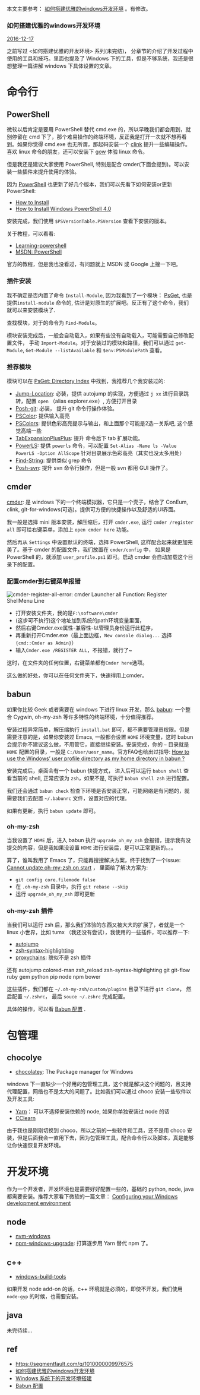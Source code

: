 

本文主要参考： [如何搭建优雅的windows开发环境](http://finalhome.org/%E5%BC%80%E5%8F%91%E5%B7%A5%E5%85%B7/%E5%A6%82%E4%BD%95%E6%90%AD%E5%BB%BA%E4%BC%98%E9%9B%85%E7%9A%84windows%E5%BC%80%E5%8F%91%E7%8E%AF%E5%A2%83/) 。有修改。

### 如何搭建优雅的windows开发环境

[2016-12-17]()

之前写过 <如何搭建优雅的开发环境> 系列(未完结)， 分章节的介绍了开发过程中使用的工具和技巧。里面也提及了 Windows 下的工具，但是不够系统，我还是很想整理一篇讲解 windows 下具体设置的文章。

[](#命令行 "命令行")命令行
=================

[](#PowerShell "PowerShell")PowerShell
--------------------------------------

微软以后肯定是要用 PowerShell 替代 cmd.exe 的，所以早晚我们都会用到，就别停留在 cmd 下了，那个难易操作的终端环境，反正我是打开一次就不想再看到。如果你觉得 cmd.exe 也无所谓，那起码安装一个 [clink](https://mridgers.github.io/clink/) 提升一些编辑操作。喜欢 linux 命令的朋友，还可以安装下 [gow](https://github.com/bmatzelle/gow) 体验 linux 命令。

但是我还是建议大家使用 PowerShell, 特别是配合 cmder(下面会提到)。可以安装一些插件来提升使用的体验。

因为 [PowerShell](https://github.com/powershell/powershell) 也更新了好几个版本，我们可以先看下如何安装or更新 PowerShell:

*   [How to Install](https://github.com/PowerShell/PowerShell/blob/master/docs/installation/windows.md#msi)
*   [How to Install Windows PowerShell 4.0](http://social.technet.microsoft.com/wiki/contents/articles/21016.how-to-install-windows-powershell-4-0.aspx)

安装完成，我们使用 `$PSVersionTable.PSVersion` 查看下安装的版本。

关于教程，可以看看:

*   [Learning-powershell](https://github.com/PowerShell/PowerShell/tree/master/docs/learning-powershell)
*   [MSDN: PowerShell](https://msdn.microsoft.com/en-us/powershell)

官方的教程，但是我也没看过，有问题就上 MSDN 或 Google 上搜一下吧。

### [](#插件安装 "插件安装")插件安装

我不确定是否内置了命令 `Install-Module`, 因为我看到了一个模块： [PsGet](http://psget.net/), 也是提供`install-module` 命令的, 估计是对原生的扩展吧。反正有了这个命令，我们就可以来安装模块了.

查找模块，对于的命令为 `Find-Module`。

模块安装完成后，一般会自动载入，如果有些没有自动载入，可能需要自己修改配置文件， 手动 `Import-Module`。对于安装过的模块和路径，我们可以通过 `get-Module`, `Get-Module --listAvailable` 和 `$env:PSModulePath` 查看。

### [](#推荐模块 "推荐模块")推荐模块

模块可以在 [PsGet: Directory Index](http://psget.net/directory/) 中找到，我推荐几个我安装过的:

*   [Jump-Location](https://github.com/tkellogg/Jump-Location): 必装，提供 autojump 的实现，方便通过 `j xx` 进行目录跳转，配置 `open` （alias explorer.exe）, 方便打开目录
*   [Posh-git](https://github.com/dahlbyk/posh-git/): 必装， 提升 git 命令行操作体验。
*   [PSColor](https://github.com/Davlind/PSColor): 提供输入高亮
*   [PSColors](https://github.com/ecsousa/PSColors): 提供色彩高亮提示与输出，和上面那个可能是2选一关系吧, 这个感觉高端一些
*   [TabExpansionPlusPlus](https://github.com/lzybkr/TabExpansionPlusPlus/): 提升 命令后下 tab 扩展功能。
*   [PowerLS](http://psget.net/directory/PowerLS/): 提供 `powerls` 命令，可以配置 `Set-Alias -Name ls -Value PowerLS -Option AllScope` 针对目录展示色彩高亮（其实也没太多用处）
*   [Find-String](https://github.com/drmohundro/Find-String/): 提供类似 grep 命令
*   [Posh-svn](https://github.com/imobile3/posh-svn): 提升 svn 命令行操作，但是一般 svn 都用 GUI 操作了。

[](#cmder "cmder")cmder
-----------------------

[cmder](http://cmder.net/): 是 windows 下的一个终端模拟器，它只是一个壳子，结合了 ConEum, clink, git-for-windows(可选)。提供可方便的快捷操作以及舒适的UI界面。

我一般是选择 mini 版本安装，解压缩后，打开 `cmder.exe`, 运行 `cmder /register all` 即可给右键菜单，添加上 `open cmder here` 功能。

然后再从 `Settings` 中设置默认的终端，选择 PowerShell, 这样配合起来就更加完美了。基于 cmder 的配置文件，我们放置在 `cmder/config` 中， 如果是 PowerShell 的，就添加 `user_profile.ps1` 即可。启动 cmder 会自动加载这个目录下的配置。

### 配置cmder到右键菜单报错

![cmder-register-all-error: cmder Launcher all Function: Register ShellMenu Line](https://segmentfault.com/img/bVP1wB?w=879&h=351)



- 打开安装文件夹，我的是`F:\software\cmder`
- (这步可不执行)这个地址加到系统的path环境变量里面，
- 然后右键Cmder.exe属性-兼容性-以管理员身份运行此程序，
- 再重新打开Cmder.exe（最上面边框，`New console dialog...` 选择 `{cmd::Cmder as Admin}`）
- 输入`Cmder.exe /REGISTER ALL`，不报错，就行了~

这时，在文件夹的任何位置，右键菜单都有`Cmder here`选项。

这么做的好处，你可以在任何文件夹下，快速得用上cmder。

[](#babun "babun")babun
-----------------------

如果你比较 Geek 或者需要在 windows 下进行 linux 开发，那么 [babun](https://babun.github.io/): 一个整合 Cygwin, oh-my-zsh 等许多特性的终端环境，十分值得推荐。

安装过程异常简单，解压缩执行 `install.bat` 即可，都不需要管理员权限。但是需要注意的是，如果你安装过 Emacs, 一般都会设置 `HOME` 环境变量，这时 babun 会提示你不建议这么做，不用管它，直接继续安装。安装完成，你的 `~` 目录就是 `HOME` 配置的目录，一般是 `C:/User/uesr_name`。官方FAQ也给出过指导: [How to use the Windows’ user profile directory as my home directory in babun ?](https://babun.github.io/faq.html#_how_to_use_the_windows_user_profile_directory_as_my_home_directory_in_babun)

安装完成后，桌面会有一个 babun 快捷方式， 进入后可以运行 `babun shell` 查看当前的 shell, 正常应该为 `zsh`，如果不是, 可执行 `babun shell zsh` 进行配置。

我们还会通过 `babun check` 检查下环境是否安装正常，可能网络是有问题的，就需要我们去配置 `~/.babunrc` 文件，设置对应的代理。

如果有更新，执行 `babun update` 即可。

### [](#oh-my-zsh "oh-my-zsh")oh-my-zsh

当我设置了 `HOME` 后，进入 babun 执行 `upgrade_oh_my_zsh` 会报错，提示我有没提交的内容，但是我如果没设置 `HOME` 进行安装后，是可以正常更新的。。。

算了，谁叫我用了 Emacs 了，只能再搜搜解决方案，终于找到了一个issue: [Cannot update oh-my-zsh on start](https://github.com/babun/babun/issues/211) ， 里面给了解决方案为:

*   `git config core.filemode false`
*   在 `.oh-my-zsh` 目录中，执行 `git rebase --skip`
*   运行 `upgrade_oh_my_zsh` 即可更新

### [](#oh-my-zsh-插件 "oh-my-zsh 插件")oh-my-zsh 插件

当我们可以运行 zsh 后，那么我们体验的东西又被大大的扩展了，者就是一个 linux 小世界，比如 tumx （我还没有尝试），我使用的一些插件，可以推荐一下:

*   [autojump](https://github.com/wting/autojump)
*   [zsh-syntax-highlighting](https://github.com/zsh-users/zsh-syntax-highlighting)
*   [proxychains](https://github.com/haad/proxychains): 貌似不是 zsh 插件

还有 autojump colored-man zsh_reload zsh-syntax-highlighting git git-flow ruby gem python pip node npm bower

这些插件，我们都在 `~/.oh-my-zsh/custom/plugins` 目录下进行 `git clone`， 然后配置 `~/.zshrc`， 最后 `souce ~/.zshrc` 完成配置。

具体的操作，可以看 [Babun 配置](http://wiki.k-zone.cn/post/wiki/babun-pei-zhi) .

[](#包管理 "包管理")包管理
=================

[](#chocolye "chocolye")chocolye
--------------------------------

*   [chocolatey](https://chocolatey.org/): The Package manager for Windows

windows 下一直缺少一个好用的包管理工具，这个就是解决这个问题的，且支持代理配置，网络也不是太大的问题了。比如我们可以通过 choco 安装一些软件以及开发工具:

*   [Yarn](https://chocolatey.org/packages/yarn)： 可以不选择安装依赖的 node, 如果你单独安装过 node 的话
*   [CClearn](https://chocolatey.org/packages/ccleaner)

由于我也是刚刚切换到 choco，所以之前的一些软件和工具，还不是用 choco 安装，但是后面我会一直用下去，因为包管理工具，配合命令行以及脚本，真是能够让你快速恢复开发环境。

[](#开发环境 "开发环境")开发环境
====================

作为一个开发者，开发环境也是需要好好配置一些的，基础的 python, node, java 都需要安装。推荐大家看下微软的一篇文章： [Configuring your Windows development environment](https://github.com/Microsoft/nodejs-guidelines/blob/master/windows-environment.md#compiling-native-addon-modules)

[](#node "node")node
--------------------

*   [nvm-windows](https://github.com/coreybutler/nvm-windows)
*   [npm-windows-upgrade](https://www.npmjs.com/package/npm-windows-upgrade): 打算逐步用 Yarn 替代 npm 了。

[](#c "c++")c++
---------------

*   [windows-build-tools](https://github.com/felixrieseberg/windows-build-tools)

如果开发 node add-on 的话，c++ 环境就是必须的，即使不开发，我们使用 `node-gyp` 的时候，也需要安装。

[](#java "java")java
--------------------

未完待续…

## ref
- https://segmentfault.com/q/1010000009976575
- [如何搭建优雅的windows开发环境](http://finalhome.org/%E5%BC%80%E5%8F%91%E5%B7%A5%E5%85%B7/%E5%A6%82%E4%BD%95%E6%90%AD%E5%BB%BA%E4%BC%98%E9%9B%85%E7%9A%84windows%E5%BC%80%E5%8F%91%E7%8E%AF%E5%A2%83/)
- [Windows 系统下的开发环境搭建](https://blog.yuanbin.me/posts/2015-07/2015-07-17_22-22-00/)
- [Babun 配置](http://wiki.k-zone.cn/post/wiki/babun-pei-zhi)
